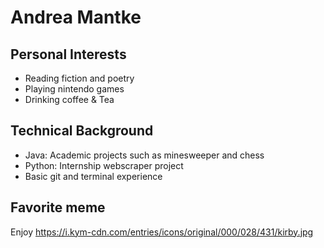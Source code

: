# Andrea Mantke

## Personal Interests
- Reading fiction and poetry 
- Playing nintendo games
- Drinking coffee & Tea
 
## Technical Background
- Java: Academic projects such as minesweeper and chess
- Python: Internship webscraper project
- Basic git and terminal experience

## Favorite meme
Enjoy https://i.kym-cdn.com/entries/icons/original/000/028/431/kirby.jpg

